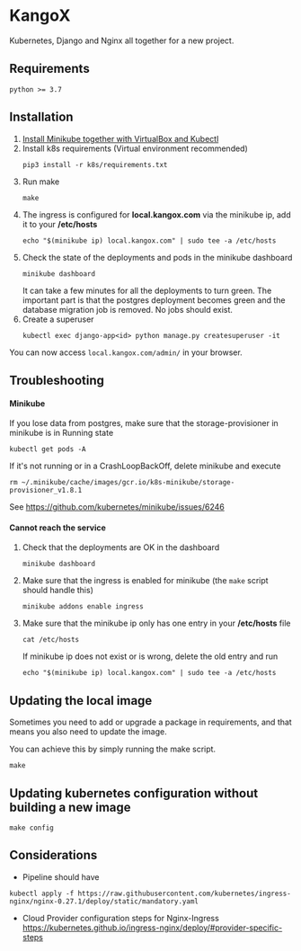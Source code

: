 # KangoX
Kubernetes, Django and Nginx all together for a new project.

## Requirements
```
python >= 3.7
```

## Installation
1. [Install Minikube together with VirtualBox and Kubectl](https://kubernetes.io/docs/tasks/tools/install-minikube/)
1. Install k8s requirements (Virtual environment recommended)
    ```
    pip3 install -r k8s/requirements.txt
    ```
1. Run make
    ```
    make
    ```
1. The ingress is configured for **local.kangox.com** via the minikube ip, add it to
your **/etc/hosts** 
    ```
    echo "$(minikube ip) local.kangox.com" | sudo tee -a /etc/hosts
    ````
1. Check the state of the deployments and pods in the minikube dashboard
    ```
    minikube dashboard
    ```
    It can take a few minutes for all the deployments to turn green. The important part
    is that the postgres deployment becomes green and the database migration job is
    removed. No jobs should exist.
1. Create a superuser
    ```
    kubectl exec django-app<id> python manage.py createsuperuser -it
    ```

You can now access `local.kangox.com/admin/` in your browser.

## Troubleshooting
#### Minikube
If you lose data from postgres, make sure that the storage-provisioner in minikube is in Running state
```
kubectl get pods -A
```
If it's not running or in a CrashLoopBackOff, delete minikube and execute
```
rm ~/.minikube/cache/images/gcr.io/k8s-minikube/storage-provisioner_v1.8.1
```
See https://github.com/kubernetes/minikube/issues/6246

#### Cannot reach the service
1. Check that the deployments are OK in the dashboard
    ```
    minikube dashboard
    ```
1. Make sure that the ingress is enabled for minikube (the `make` script should handle this)
    ```
    minikube addons enable ingress
    ```
1. Make sure that the minikube ip only has one entry in your **/etc/hosts** file
    ```
    cat /etc/hosts
    ```
   If minikube ip does not exist or is wrong, delete the old entry and run
   ```
   echo "$(minikube ip) local.kangox.com" | sudo tee -a /etc/hosts
   ```

## Updating the local image
Sometimes you need to add or upgrade a package in requirements, and that means
you also need to update the image.

You can achieve this by simply running the make script.
```
make
```

## Updating kubernetes configuration without building a new image
```
make config
```

## Considerations
* Pipeline should have 
```
kubectl apply -f https://raw.githubusercontent.com/kubernetes/ingress-nginx/nginx-0.27.1/deploy/static/mandatory.yaml
```

* Cloud Provider configuration steps for Nginx-Ingress
https://kubernetes.github.io/ingress-nginx/deploy/#provider-specific-steps

